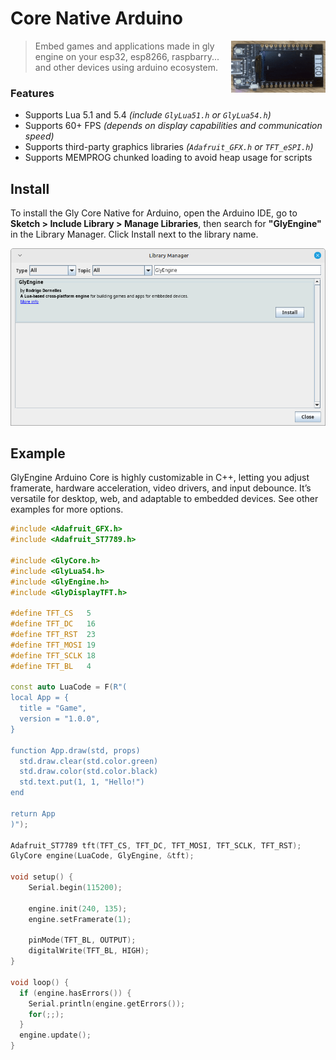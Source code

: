 # Core Native Arduino

<img src="https://raw.githubusercontent.com/RodrigoDornelles/RodrigoDornelles/refs/heads/master/media/gly-pong-esp32.gif" alt="GlyEngine pong sample on esp32" align="right" width="30%"/>

> Embed games and applications made in gly engine on your esp32, esp8266, raspbarry... and other devices using arduino ecosystem.

### Features

 * Supports Lua 5.1 and 5.4 _(include `GlyLua51.h` or `GlyLua54.h`)_
 * Supports 60+ FPS _(depends on display capabilities and communication speed)_
 * Supports third-party graphics libraries _(`Adafruit_GFX.h` or `TFT_eSPI.h`)_
 * Supports MEMPROG chunked loading to avoid heap usage for scripts

## Install

To install the Gly Core Native for Arduino, open the Arduino IDE, go to **Sketch > Include Library > Manage Libraries**, then search for **"GlyEngine"** in the Library Manager. Click Install next to the library name.

<div align="center">
<a href="https://docs.arduino.cc/libraries/glyengine" target="_blank">
<img src="https://raw.githubusercontent.com/gly-engine/core-native-arduino/refs/heads/main/.github/install.png" alt="how to install GlyEngine on Arduino IDE"/>
</a>
</div>

## Example

GlyEngine Arduino Core is highly customizable in C++, letting you adjust framerate, hardware acceleration, video drivers, and input debounce. It’s versatile for desktop, web, and adaptable to embedded devices. See other examples for more options.

```cpp
#include <Adafruit_GFX.h>
#include <Adafruit_ST7789.h>

#include <GlyCore.h>
#include <GlyLua54.h>
#include <GlyEngine.h>
#include <GlyDisplayTFT.h>

#define TFT_CS   5
#define TFT_DC   16
#define TFT_RST  23
#define TFT_MOSI 19
#define TFT_SCLK 18
#define TFT_BL   4

const auto LuaCode = F(R"(
local App = {
  title = "Game",
  version = "1.0.0",
}

function App.draw(std, props)
  std.draw.clear(std.color.green)
  std.draw.color(std.color.black)
  std.text.put(1, 1, "Hello!")
end

return App
)");

Adafruit_ST7789 tft(TFT_CS, TFT_DC, TFT_MOSI, TFT_SCLK, TFT_RST);
GlyCore engine(LuaCode, GlyEngine, &tft);

void setup() {
    Serial.begin(115200);

    engine.init(240, 135);
    engine.setFramerate(1);
    
    pinMode(TFT_BL, OUTPUT);
    digitalWrite(TFT_BL, HIGH);
}
  
void loop() {
  if (engine.hasErrors()) {
    Serial.println(engine.getErrors());
    for(;;);
  }
  engine.update();
}
```
